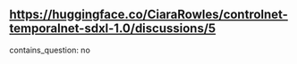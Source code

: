 ## https://huggingface.co/CiaraRowles/controlnet-temporalnet-sdxl-1.0/discussions/5

contains_question: no
